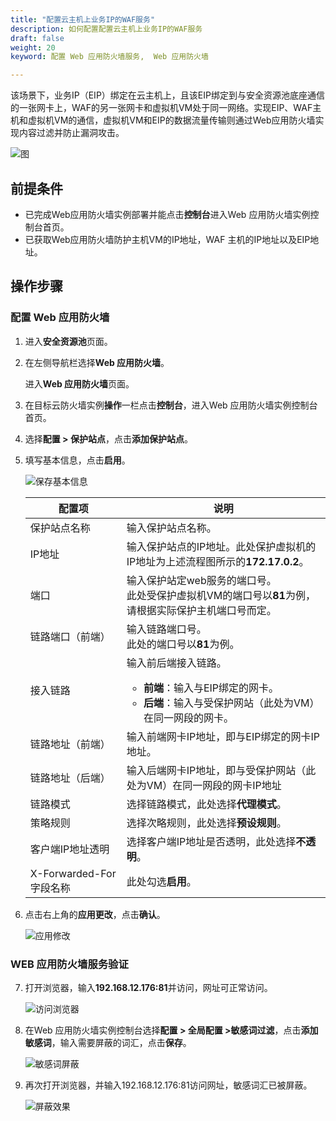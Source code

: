 ```yaml
---
title: "配置云主机上业务IP的WAF服务"
description: 如何配置配置云主机上业务IP的WAF服务
draft: false
weight: 20
keyword: 配置 Web 应用防火墙服务,  Web 应用防火墙

---
```


该场景下，业务IP（EIP）绑定在云主机上，且该EIP绑定到与安全资源池底座通信的一张网卡上，WAF的另一张网卡和虚拟机VM处于同一网络。实现EIP、WAF主机和虚拟机VM的通信，虚拟机VM和EIP的数据流量传输则通过Web应用防火墙实现内容过滤并防止漏洞攻击。

![图](../../../_images/waf4.png) 

## 前提条件

* 已完成Web应用防火墙实例部署并能点击**控制台**进入Web 应用防火墙实例控制台首页。
* 已获取Web应用防火墙防护主机VM的IP地址，WAF 主机的IP地址以及EIP地址。

## 操作步骤

### 配置 Web 应用防火墙

1. 进入**安全资源池**页面。

2. 在左侧导航栏选择**Web 应用防火墙**。

   进入**Web 应用防火墙**页面。

3. 在目标云防火墙实例**操作**一栏点击**控制台**，进入Web 应用防火墙实例控制台首页。

4. 选择**配置 > 保护站点**，点击**添加保护站点**。

5. 填写基本信息，点击**启用**。

   ![保存基本信息](../../../_images/waf5.png)

   | 配置项                  | 说明                                                         |
   | ----------------------- | ------------------------------------------------------------ |
   | 保护站点名称            | 输入保护站点名称。                                           |
   | IP地址                  | 输入保护站点的IP地址。此处保护虚拟机的IP地址为上述流程图所示的<b>172.17.0.2</b>。 |
   | 端口                    | 输入保护站定web服务的端口号。<br>此处受保护虚拟机VM的端口号以**81**为例，请根据实际保护主机端口号而定。 |
   | 链路端口（前端）        | 输入链路端口号。<br>此处的端口号以**81**为例。               |
   | 接入链路                | 输入前后端接入链路。<ul><li><b>前端</b>：输入与EIP绑定的网卡。</li><li><b>后端</b>：输入与受保护网站（此处为VM）在同一网段的网卡。</li></ul> |
   | 链路地址（前端）        | 输入前端网卡IP地址，即与EIP绑定的网卡IP地址。                |
   | 链路地址（后端）        | 输入后端网卡IP地址，即与受保护网站（此处为VM）在同一网段的网卡IP地址 |
   | 链路模式                | 选择链路模式，此处选择**代理模式**。                         |
   | 策略规则                | 选择次略规则，此处选择**预设规则**。                         |
   | 客户端IP地址透明        | 选择客户端IP地址是否透明，此处选择**不透明**。               |
   | X-Forwarded-For字段名称 | 此处勾选**启用**。                                           |

6. 点击右上角的**应用更改**，点击**确认**。

   ![应用修改](../../../_images/waf6.png) 


### WEB 应用防火墙服务验证

7. 打开浏览器，输入**192.168.12.176:81**并访问，网址可正常访问。

   ![访问浏览器](../../../_images/waf7.png) 

8. 在Web 应用防火墙实例控制台选择**配置 > 全局配置 >敏感词过滤**，点击**添加敏感词**，输入需要屏蔽的词汇，点击**保存**。

   ![敏感词屏蔽](../../../_images/waf11.png) 

9. 再次打开浏览器，并输入192.168.12.176:81访问网址，敏感词汇已被屏蔽。

   ![屏蔽效果](../../../_images/waf12.png) 